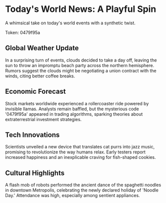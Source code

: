 # Today's World News: A Playful Spin

A whimsical take on today's world events with a synthetic twist.

Token: 0479f95a

## Global Weather Update

In a surprising turn of events, clouds decided to take a day off, leaving the sun to throw an impromptu beach party across the northern hemisphere. Rumors suggest the clouds might be negotiating a union contract with the winds, citing better coffee breaks.

## Economic Forecast

Stock markets worldwide experienced a rollercoaster ride powered by invisible llamas. Analysts remain baffled, but the mysterious code '0479f95a' appeared in trading algorithms, sparking theories about extraterrestrial investment strategies.

## Tech Innovations

Scientists unveiled a new device that translates cat purrs into jazz music, promising to revolutionize the way humans relax. Early testers report increased happiness and an inexplicable craving for fish-shaped cookies.

## Cultural Highlights

A flash mob of robots performed the ancient dance of the spaghetti noodles in downtown Metropolis, celebrating the newly declared holiday of 'Noodle Day.' Attendance was high, especially among sentient appliances.